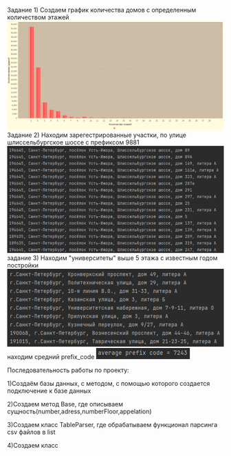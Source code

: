Задание 1) Создаем график количества домов с определенным количеством этажей
![img.png](img.png)
Задание 2) Находим зарегестрированные участки, по улице шлиссельбургское шоссе с префиксом 9881
![img_2.png](img_2.png)
задание 3) Находим "университеты" выше 5 этажа с известным годом постройки
![img_3.png](img_3.png)
находим средний prefix_code
![img_5.png](img_5.png)

Последовательность работы по проекту:

1)Создаём базы данных, с методом, с помощью которого создается подключение к базе данных

2)Создаем метод Base, где описываем сущность(number,adress,numberFloor,appelation)

3)Создаем класс TableParser, где обрабатываем функционал парсинга csv файлов в list

4)Создаем класс